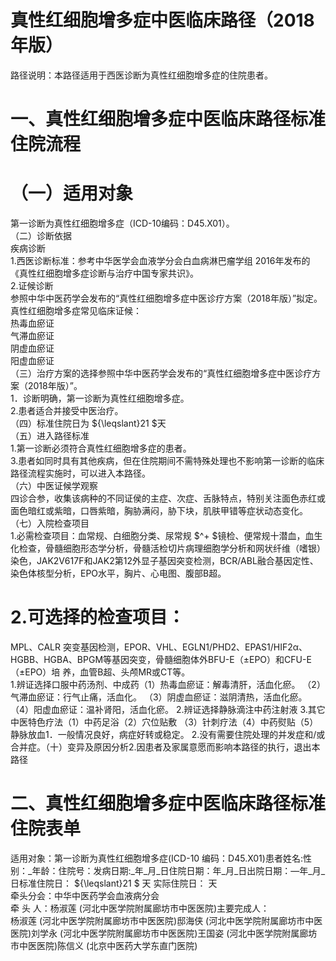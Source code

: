 # 真性红细胞增多症中医临床路径（2018年版）  
路径说明：本路径适用于西医诊断为真性红细胞增多症的住院患者。  
# 一、真性红细胞增多症中医临床路径标准住院流程  
# （一）适用对象  
第一诊断为真性红细胞增多症（ICD-10编码：D45.X01）。  
（二）诊断依据  
疾病诊断  
1.西医诊断标准：参考中华医学会血液学分会白血病淋巴瘤学组 2016年发布的《真性红细胞增多症诊断与治疗中国专家共识》。  
2.证候诊断  
参照中华中医药学会发布的“真性红细胞增多症中医诊疗方案（2018年版）”拟定。真性红细胞增多症常见临床证候：  
热毒血瘀证  
气滞血瘀证  
阴虚血瘀证  
阳虚血瘀证  
（三）治疗方案的选择参照中华中医药学会发布的“真性红细胞增多症中医诊疗方案（2018年版）”。  
1．诊断明确，第一诊断为真性红细胞增多症。  
2.患者适合并接受中医治疗。  
（四）标准住院日为 ${\leqslant}21 $天  
（五）进入路径标准  
1.第一诊断必须符合真性红细胞增多症的患者。  
3.患者如同时具有其他疾病，但在住院期间不需特殊处理也不影响第一诊断的临床路径流程实施时，可以进入本路径。  
（六）中医证候学观察  
四诊合参，收集该病种的不同证侯的主症、次症、舌脉特点，特别关注面色赤红或面色暗红或紫暗，口唇紫暗，胸胁满闷，胁下块，肌肤甲错等症状动态变化。  
（七）入院检查项目  
1.必需检查项目：血常规、白细胞分类、尿常规 $^+ $镜检、便常规十潜血，血生化检查，骨髓细胞形态学分析，骨髓活检切片病理细胞学分析和网状纤维（嗜银）染色，JAK2V617F和JAK2第12外显子基因突变检测，BCR/ABL融合基因定性、染色体核型分析，EPO水平，胸片、心电图、腹部B超。  
# 2.可选择的检查项目：  
MPL、CALR 突变基因检测，EPOR、VHL、EGLN1/PHD2、EPAS1/HIF2α、HGBB、HGBA、BPGM等基因突变，骨髓细胞体外BFU-E（±EPO）和CFU-E（±EPO）培 养，血管B超、头颅MR或CT等。  
1.辨证选择口服中药汤剂、中成药（1）热毒血瘀证：解毒清肝，活血化瘀。 （2）气滞血瘀证：行气止痛，活血化。 （3）阴虚血瘀证：滋阴清热，活血化瘀。 （4）阳虚血瘀证：温补肾阳，活血化瘀。 2.辨证选择静脉滴注中药注射液 3.其它中医特色疗法（1）中药足浴（2）穴位贴敷 （3）针刺疗法（4）中药熨贴（5）静脉放血1．一般情况良好，病症好转或稳定。 2.没有需要住院处理的并发症和/或合并症。（十）变异及原因分析2.因患者及家属意愿而影响本路径的执行，退出本路径  
# 二、真性红细胞增多症中医临床路径标准住院表单  
适用对象：第一诊断为真性红细胞增多症(ICD-10 编码：D45.X01)患者姓名:性别：_年龄：住院号：发病日期:_年_月_日住院日期：年_月_日出院日期：—年_月_日标准住院日： ${\leqslant}21 $ 天 实际住院日： 天  
牵头分会：中华中医药学会血液病分会  
牵 头 人：杨淑莲 (河北中医学院附属廊坊市中医医院)主要完成人：  
杨淑莲 (河北中医学院附属廊坊市中医医院)邸海侠 (河北中医学院附属廊坊市中医医院)刘学永 (河北中医学院附属廊坊市中医医院)王国姿 (河北中医学院附属廊坊市中医医院)陈信义 (北京中医药大学东直门医院)  